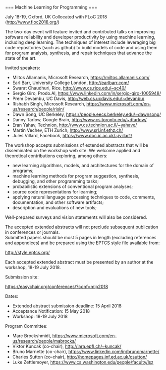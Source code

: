 
 === Machine Learning for Programming ===

July 18-19, Oxford, UK
Collocated with FLoC 2018 (http://www.floc2018.org/)

The two-day event will feature invited and contributed talks
on improving software reliability and developer productivity
by using machine learning, including deep learning. The
techniques of interest include leveraging big code repositories 
(such as github) to build models of code and using them for
program analysis, synthesis, and repair techniques that 
advance the state of the art.

Invited speakers:
* Miltos Allamanis, Microsoft Research, https://miltos.allamanis.com/ 
* Earl Barr, University College London, http://earlbarr.com/ 
* Swarat Chaudhuri, Rice, http://www.cs.rice.edu/~sc40/ 
* Sergio Giro, Prodo.AI, https://www.linkedin.com/in/sergio-giro-1005948/
* Prem Devambu, UC Davis, http://web.cs.ucdavis.edu/~devanbu/ 
* Rishabh Singh, Microsoft Research, https://www.microsoft.com/en-us/research/people/risin/ 
* Dawn Song, UC Berkeley, https://people.eecs.berkeley.edu/~dawnsong/ 
* Danny Tarlow, Google Brain, http://www.cs.toronto.edu/~dtarlow/ 
* Eran Yahav, Technion, http://www.cs.technion.ac.il/~yahave/ 
* Martin Vechev, ETH Zurich, http://www.srl.inf.ethz.ch/ 
* Jules Villard, Facebook, https://www.doc.ic.ac.uk/~jvillar1/

The workshop accepts submissions of extended abstracts
that will be disseminated on the workshop web site. 
We welcome applied and theoretical contributions exploring, among others: 

* new learning algorithms, models, and architectures for the domain of programs;
* machine learning methods for program suggestion, synthesis, debugging, and other programming tasks;
* probabilistic extensions of conventional program analyses;
* source code representations for learning;
* applying natural language processing techniques to code, comments, documentation, and other software artifacts;
* description and evaluations of new tools;

Well-prepared surveys and vision statements will also be considered.

The accepted extended abstracts will not preclude 
subsequent publication in conferences or journals.  
Submitted papers should be most 5 pages in length
(excluding references and appendices) and be prepared 
using the EPTCS style file available from:

http://style.eptcs.org/ 

Each accepted extended abstract must be presented by an author
at the workshop, 18-19 July 2018.

Submission site:

https://easychair.org/conferences/?conf=mlp2018 

Dates:
* Extended abstract submission deadline: 15 April 2018
* Acceptance Notification: 15 May 2018
* Workshop: 18-19 July 2018

Program Committee:
* Marc Brockshmidt, https://www.microsoft.com/en-us/research/people/mabrocks/ 
* Viktor Kuncak (co-chair), http://lara.epfl.ch/~kuncak/ 
* Bruno Marnette (co-chair), https://www.linkedin.com/in/brunomarnette/ 
* Charles Sutton (co-chair), http://homepages.inf.ed.ac.uk/csutton/
* Luke Zettlemoyer, https://www.cs.washington.edu/people/faculty/lsz

